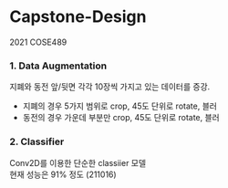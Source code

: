 # Capstone-Design
2021 COSE489

### 1. Data Augmentation   
지폐와 동전 앞/뒷면 각각 10장씩 가지고 있는 데이터를 증강.   
- 지폐의 경우 5가지 범위로 crop, 45도 단위로 rotate, 블러   
- 동전의 경우 가운데 부분만 crop, 45도 단위로 rotate, 블러   

### 2. Classifier
Conv2D를 이용한 단순한 classiier 모델   
현재 성능은 91% 정도 (211016)
